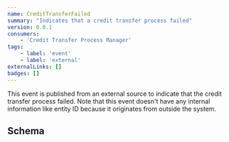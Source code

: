```yaml
---
name: CreditTransferFailed
summary: "Indicates that a credit transfer process failed"
version: 0.0.1
consumers: 
    - 'Credit Transfer Process Manager'
tags:
    - label: 'event'
    - label: 'external'
externalLinks: []
badges: []
---
```

This event is published from an external source to indicate that the credit transfer process failed.
Note that this event doesn't have any internal information like entity ID because it originates from outside the system.

<Mermaid />

## Schema
<SchemaViewer />